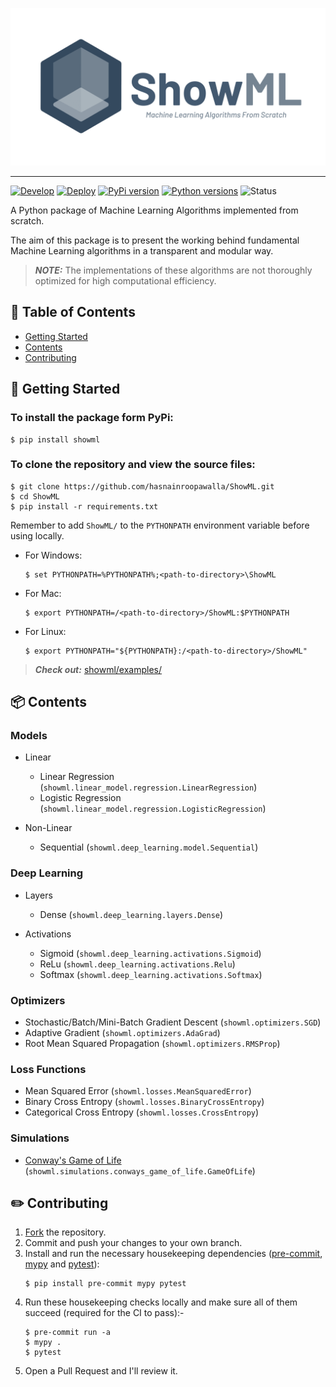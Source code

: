 <p align="center">
    <img width=600 src="https://raw.githubusercontent.com/hasnainroopawalla/ShowML/master/static/images/showml.png" alt="ShowML Logo">
</p>

---

[![Develop](https://github.com/hasnainroopawalla/ShowML/actions/workflows/develop.yml/badge.svg)](https://github.com/hasnainroopawalla/ShowML/actions/workflows/develop.yml)
[![Deploy](https://github.com/hasnainroopawalla/ShowML/actions/workflows/deploy.yml/badge.svg)](https://github.com/hasnainroopawalla/ShowML/actions/workflows/deploy.yml)
[![PyPi version](https://img.shields.io/pypi/v/showml.svg)](https://pypi.python.org/pypi/showml/)
[![Python versions](https://img.shields.io/pypi/pyversions/showml.svg?style=plastic)](https://img.shields.io/pypi/pyversions/showml.svg?style=plastic)
![Status](https://img.shields.io/badge/status-stable-green.svg)


A Python package of Machine Learning Algorithms implemented from scratch.

The aim of this package is to present the working behind fundamental Machine Learning algorithms in a transparent and modular way.

> **_NOTE:_** The implementations of these algorithms are not thoroughly optimized for high computational efficiency.


## 📝 Table of Contents

- [Getting Started](#getting_started)
- [Contents](#contents)
- [Contributing](#contributing)


## 🏁 Getting Started <a name = "getting_started"></a>

### To install the package form PyPi:
```
$ pip install showml
```

### To clone the repository and view the source files:
```
$ git clone https://github.com/hasnainroopawalla/ShowML.git
$ cd ShowML
$ pip install -r requirements.txt
```
Remember to add `ShowML/` to the `PYTHONPATH` environment variable before using locally.

- For Windows:
  ```
  $ set PYTHONPATH=%PYTHONPATH%;<path-to-directory>\ShowML
  ```
- For Mac:
  ```
  $ export PYTHONPATH=/<path-to-directory>/ShowML:$PYTHONPATH
  ```
- For Linux: 
  ```
  $ export PYTHONPATH="${PYTHONPATH}:/<path-to-directory>/ShowML"
  ```
> **_Check out:_** [showml/examples/](https://github.com/hasnainroopawalla/ShowML/tree/master/showml/examples)


## 📦 Contents <a name = "contents"></a>

### Models
- Linear
  - Linear Regression (`showml.linear_model.regression.LinearRegression`)
  - Logistic Regression (`showml.linear_model.regression.LogisticRegression`)

- Non-Linear
  - Sequential (`showml.deep_learning.model.Sequential`)

### Deep Learning
- Layers
  - Dense (`showml.deep_learning.layers.Dense`)

- Activations
  - Sigmoid (`showml.deep_learning.activations.Sigmoid`)
  - ReLu (`showml.deep_learning.activations.Relu`)
  - Softmax (`showml.deep_learning.activations.Softmax`)

### Optimizers
- Stochastic/Batch/Mini-Batch Gradient Descent (`showml.optimizers.SGD`)
- Adaptive Gradient (`showml.optimizers.AdaGrad`)
- Root Mean Squared Propagation (`showml.optimizers.RMSProp`)

### Loss Functions
- Mean Squared Error (`showml.losses.MeanSquaredError`)
- Binary Cross Entropy (`showml.losses.BinaryCrossEntropy`)
- Categorical Cross Entropy (`showml.losses.CrossEntropy`)

### Simulations
- [Conway's Game of Life](https://en.wikipedia.org/wiki/Conway%27s_Game_of_Life) (`showml.simulations.conways_game_of_life.GameOfLife`)


## ✏️ Contributing <a name = "contributing"></a>

1. [Fork](https://docs.github.com/en/get-started/quickstart/fork-a-repo) the repository.
2. Commit and push your changes to your own branch.
3. Install and run the necessary housekeeping dependencies ([pre-commit](https://pre-commit.com/), [mypy](https://github.com/python/mypy) and [pytest](https://docs.pytest.org)):
    ```
    $ pip install pre-commit mypy pytest
    ```
4. Run these housekeeping checks locally and make sure all of them succeed (required for the CI to pass):-
   ```
   $ pre-commit run -a
   $ mypy .
   $ pytest
   ```
5. Open a Pull Request and I'll review it.
